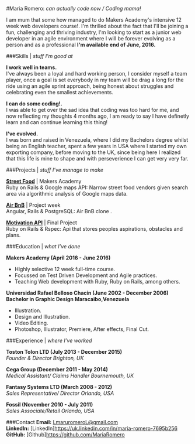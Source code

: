 #Maria Romero: *can actually code now  / Coding mama!*

I am mum that some how managed to do Makers Academy's intensive 12 week web developers course!. I'm thrilled about the fact that I'll be joining a fun, challenging and thriving industry, I'm looking to start as a junior web developer in an agile environment where I will be forever evolving as a person and as a professional  **I'm available end of June, 2016.**

###Skills | *stuff I’m good at*

**I work well in teams.**<br />
I've always been a loyal and hard working person, I consider myself a team player, once a goal is set everybody in my team will be drag a long for the ride using an agile sprint approach, being honest about struggles and celebrating even the smallest achievements.

**I can do some coding!.**<br />
I was able to get over the sad idea that coding was too hard for me, and now reflecting my thoughts 4 months ago, I am ready to say I have definetly learn and can continue learning this thing!

**I've evolved.**<br />
I was born and raised in Venezuela, where I did my Bachelors degree whilst being an English teacher, spent a few years in USA where I started my own exporting company, before moving to the UK, since being here I realized that this life is mine to shape and with perseverience I can get very very far.

###Projects | *stuff I’ve manage to make*

**[Street Food](https://team-streetfood.herokuapp.com)** | Makers Academy<br />
Ruby on Rails & Google maps API: Narrow street food vendors given search area via algorithmic analysis of Google maps data.

**[Air BnB](https://air-bnb-aams.herokuapp.com/spaces)** | Project week<br />
Angular, Rails & PostgreSQL: Air BnB clone .

**[Motivation API](https://github.com/RobinHeathcote/Motivation)** | Final Project<br />
Ruby on Rails & Rspec: Api that stores peoples aspirations, obstacles and plans.


###Education | *what I’ve done*

**Makers Academy (April 2016 - June 2016)** <br />
- Highly selective 12 week full-time course.
- Focussed on Test Driven Development and Agile practices.
- Teaching Web development with Ruby, Ruby on Rails, among others.

**Universidad Rafael Belloso Chacin (June 2002 - December 2006)** <br />
**Bachelor in Graphic Design Maracaibo,Venezuela**
- Illustration.
- Design and Illustration.
- Video Editing.
- Photoshop, Illustrator, Premiere, After effects, Final Cut.

###Experience | *where I’ve worked*

**Toston Tolon LTD (July 2013 - December 2015)**<br />
*Founder & Director Brighton, UK*

**Cega Group (December 2011 - May 2014)**<br />
*Medical Assistant/ Claims Handler Bournemouth, UK*

**Fantasy Systems LTD (March 2008 - 2012)**<br />
*Sales Representative/ Director Orlando, USA*

**Fossil (November 2010 - July 2011)**<br />
*Sales Associate/Retail Orlando, USA*

###Contact
**Email:** LmaruromeroL@gmail.com<br>
**LinkedIn:**
 [LinkedIn]https://uk.linkedin.com/in/maria-romero-7695b256<br>
**GitHub:** [Github]https://github.com/MariaRomero<br>
